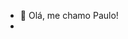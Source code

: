 - 👋 Olá, me chamo Paulo!
- 
<!---
phcp2002/phcp2002 is a ✨ special ✨ repository because its `README.md` (this file) appears on your GitHub profile.
You can click the Preview link to take a look at your changes.
--->
